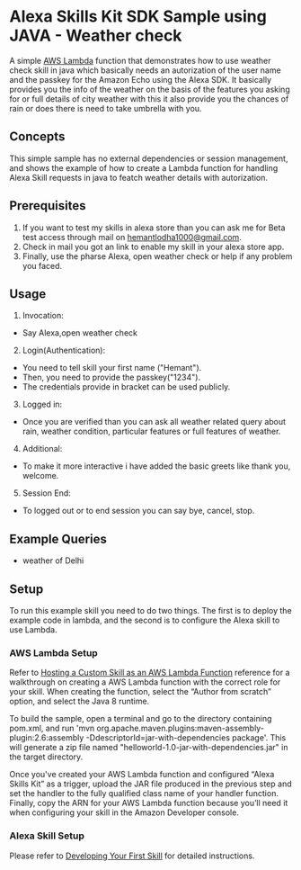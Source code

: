 # Alexa Skills Kit SDK Sample using JAVA - Weather check
A simple [AWS Lambda](http://aws.amazon.com/lambda) function that demonstrates how to use weather check skill in java which basically needs an autorization of the user name and the passkey for the Amazon Echo using the Alexa SDK. It basically provides you the info of the weather on the basis of the features you asking for or full details of city weather with this it also provide you the chances of rain or does there is need to take umbrella with you.

## Concepts
This simple sample has no external dependencies or session management, and shows the example of how to create a Lambda function for handling Alexa Skill requests in java to featch weather details with autorization.

## Prerequisites
1. If you want to test my skills in alexa store than you can ask me for Beta test access through mail on hemantlodha1000@gmail.com.
2. Check in mail you got an link to enable my skill in your alexa store app.
3. Finally, use the pharse Alexa, open weather check or help if any problem you faced.

## Usage
1. Invocation:
  * Say Alexa,open weather check
2. Login(Authentication):
  * You need to tell skill your first name ("Hemant").
  * Then, you need to provide the passkey("1234").
  * The credentials provide in bracket can be used publicly.
3. Logged in:
  * Once you are verified than you can ask all weather related query about rain, weather condition, particular features or full features of weather.
4. Additional:
  * To make it more interactive i have added the basic greets like thank you, welcome.
5. Session End:
  * To logged out or to end session you can say bye, cancel, stop.

## Example Queries
* weather of Delhi
## Setup
To run this example skill you need to do two things. The first is to deploy the example code in lambda, and the second is to configure the Alexa skill to use Lambda. 

### AWS Lambda Setup
Refer to [Hosting a Custom Skill as an AWS Lambda Function](https://developer.amazon.com/docs/custom-skills/host-a-custom-skill-as-an-aws-lambda-function.html) reference for a walkthrough on creating a AWS Lambda function with the correct role for your skill. When creating the function, select the “Author from scratch” option, and select the Java 8 runtime.

To build the sample, open a terminal and go to the directory containing pom.xml, and run 'mvn org.apache.maven.plugins:maven-assembly-plugin:2.6:assembly -DdescriptorId=jar-with-dependencies package'. This will generate a zip file named "helloworld-1.0-jar-with-dependencies.jar" in the target directory.
 
Once you've created your AWS Lambda function and configured “Alexa Skills Kit” as a trigger, upload the JAR file produced in the previous step and set the handler to the fully qualified class name of your handler function. Finally, copy the ARN for your AWS Lambda function because you’ll need it when configuring your skill in the Amazon Developer console.

### Alexa Skill Setup
Please refer to [Developing Your First Skill](https://developer.amazon.com/docs/alexa-skills-kit-sdk-for-java/develop-your-first-skill.html) for detailed instructions.
